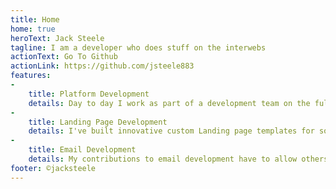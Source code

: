 ```yaml
---
title: Home
home: true
heroText: Jack Steele
tagline: I am a developer who does stuff on the interwebs
actionText: Go To Github
actionLink: https://github.com/jsteele883
features:
-
    title: Platform Development
    details: Day to day I work as part of a development team on the full stack email creation platform knak. My focus is on the front end in Vue.js.
-
    title: Landing Page Development
    details: I've built innovative custom Landing page templates for some of the worlds most successful companies.
-
    title: Email Development
    details: My contributions to email development have to allow others to be more efficient in the challenging task of email creation.
footer: ©jacksteele
---
```

